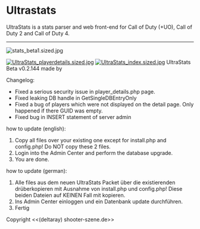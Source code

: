 # Ultrastats

UltraStats is a stats parser and web front-end for Call of Duty (+UO), Call of Duty 2 and Call of Duty 4.

---

![stats_beta1.sized.jpg](https://i.imgur.com/g6fIkoN.png)

[![UltraStats_playerdetails.sized.jpg](https://i.imgur.com/h5AqFn9m.jpg)](https://i.imgur.com/h5AqFn9.jpg) [![UltraStats_index.sized.jpg](https://i.imgur.com/y4gifKym.jpg)](https://i.imgur.com/y4gifKy.jpg)
UltraStats Beta v0.2.144 made by 

Changelog:

- Fixed a serious security issue in player_details.php page.
- Fixed leaking DB handle in GetSingleDBEntryOnly
- Fixed a bug of players which were not displayed on the detail page. Only happened if there GUID was empty.
- Fixed bug in INSERT statement of server admin


how to update (english):

1. Copy all files over your existing one except for install.php and config.php! Do NOT copy these 2 files. 
2. Login into the Admin Center and perform the database upgrade. 
3. You are done.

how to update (german):

1. Alle files aus dem neuen UltraStats Packet über die existierenden drüberkopieren mit Ausnahme von install.php und config.php! Diese beiden Dateien auf KEINEN Fall mit kopieren. 
2. Ins Admin Center einloggen und ein Datenbank update durchführen. 
3. Fertig


Copyright <<(deltaray) shooter-szene.de>>